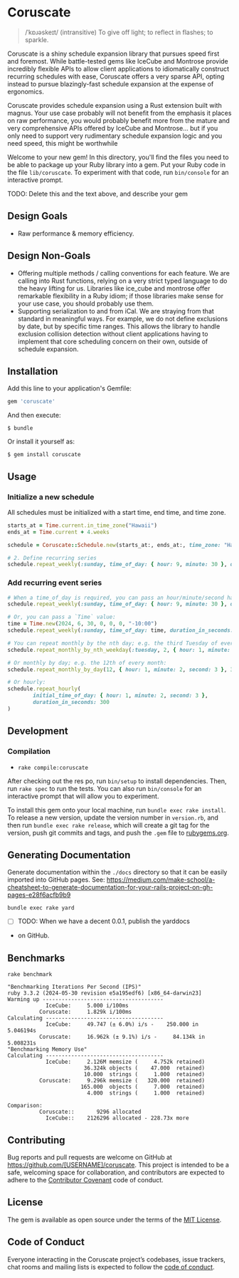 # Coruscate

> /ˈkɒɹəskeɪt/
> (intransitive) To give off light; to reflect in flashes; to sparkle.

Coruscate is a shiny schedule expansion library that pursues speed first and foremost.
While battle-tested gems like IceCube and Montrose provide incredibly flexible APIs
to allow client applications to idiomatically construct recurring schedules with ease,
Coruscate offers a very sparse API, opting instead to pursue blazingly-fast schedule
expansion at the expense of ergonomics.

Coruscate provides schedule expansion using a Rust extension built with magnus.
Your use case probably will not benefit from the emphasis it places on raw performance,
you would probably benefit more from the mature and very comprehensive APIs offered
by IceCube and Montrose... but if you only need to support very rudimentary schedule
expansion logic and you need speed, this might be worthwhile

Welcome to your new gem! In this directory, you'll find the files you need to be able to package up your Ruby library into a gem. Put your Ruby code in the file `lib/coruscate`. To experiment with that code, run `bin/console` for an interactive prompt.

TODO: Delete this and the text above, and describe your gem

## Design Goals

- Raw performance & memory efficiency.

## Design Non-Goals

- Offering multiple methods / calling conventions for each feature.
  We are calling into Rust functions, relying on a very strict
  typed language to do the heavy lifting for us. Libraries like 
  ice_cube and montrose offer remarkable flexibility in a Ruby idiom; 
  if those libraries make sense for your use case, you should probably
  use them.
- Supporting serialization to and from iCal. We are straying from that
  standard in meaningful ways. For example, we do not define exclusions by
  date, but by specific time ranges. This allows the library to handle 
  exclusion collision detection without client applications having to 
  implement that core scheduling concern on their own, outside of schedule
  expansion.

## Installation

Add this line to your application's Gemfile:

```ruby
gem 'coruscate'
```

And then execute:

    $ bundle

Or install it yourself as:

    $ gem install coruscate

## Usage

### Initialize a new schedule

All schedules must be initialized with a start time, end time, and time zone.

```ruby
starts_at = Time.current.in_time_zone("Hawaii")
ends_at = Time.current + 4.weeks

schedule = Coruscate::Schedule.new(starts_at:, ends_at:, time_zone: "Hawaii")

# 2. Define recurring series
schedule.repeat_weekly(:sunday, time_of_day: { hour: 9, minute: 30 }, duration_in_seconds: 60)
````

### Add recurring event series

```ruby
# When a time_of_day is required, you can pass an hour/minute/second hash:
schedule.repeat_weekly(:sunday, time_of_day: { hour: 9, minute: 30 }, duration_in_seconds: 60)

# Or, you can pass a `Time` value:
time = Time.new(2024, 6, 30, 0, 0, 0, "-10:00")
schedule.repeat_weekly(:sunday, time_of_day: time, duration_in_seconds: 60)

# You can repeat monthly by the nth day; e.g. the third Tuesday of every month:
schedule.repeat_monthly_by_nth_weekday(:tuesday, 2, { hour: 1, minute: 2, second: 3 }, 300)

# Or monthly by day; e.g. the 12th of every month:
schedule.repeat_monthly_by_day(12, { hour: 1, minute: 2, second: 3 }, 300)

# Or hourly: 
schedule.repeat_hourly(
        initial_time_of_day: { hour: 1, minute: 2, second: 3 },
        duration_in_seconds: 300
)
```

## Development

### Compilation

- `rake compile:coruscate`

After checking out the res
po, run `bin/setup` to install dependencies. Then, run `rake spec` to run the tests. You can also run `bin/console` for an interactive prompt that will allow you to experiment.

To install this gem onto your local machine, run `bundle exec rake install`. To release a new version, update the version number in `version.rb`, and then run `bundle exec rake release`, which will create a git tag for the version, push git commits and tags, and push the `.gem` file to [rubygems.org](https://rubygems.org).

## Generating Documentation

Generate documentation within the `./docs` directory so that it can be
easily imported into GitHub pages. 
See: https://medium.com/make-school/a-cheatsheet-to-generate-documentation-for-your-rails-project-on-gh-pages-e28f6acfb9b9

```
bundle exec rake yard
```

- [ ] TODO: When we have a decent 0.0.1, publish the yarddocs
- on GitHub.

## Benchmarks

```
rake benchmark
```

```
"Benchmarking Iterations Per Second (IPS)"
ruby 3.3.2 (2024-05-30 revision e5a195edf6) [x86_64-darwin23]
Warming up --------------------------------------
            IceCube:     5.000 i/100ms
          Coruscate:     1.829k i/100ms
Calculating -------------------------------------
            IceCube:     49.747 (± 6.0%) i/s -    250.000 in   5.046194s
          Coruscate:     16.962k (± 9.1%) i/s -     84.134k in   5.008231s
"Benchmarking Memory Use"
Calculating -------------------------------------
            IceCube:     2.126M memsize (     4.752k retained)
                        36.324k objects (    47.000  retained)
                        10.000  strings (     1.000  retained)
          Coruscate:     9.296k memsize (   320.000  retained)
                       165.000  objects (     7.000  retained)
                         4.000  strings (     1.000  retained)

Comparison:
          Coruscate::       9296 allocated
            IceCube::    2126296 allocated - 228.73x more

```

## Contributing

Bug reports and pull requests are welcome on GitHub at https://github.com/[USERNAME]/coruscate. This project is intended to be a safe, welcoming space for collaboration, and contributors are expected to adhere to the [Contributor Covenant](http://contributor-covenant.org) code of conduct.

## License

The gem is available as open source under the terms of the [MIT License](https://opensource.org/licenses/MIT).

## Code of Conduct

Everyone interacting in the Coruscate project’s codebases, issue trackers, chat rooms and mailing lists is expected to follow the [code of conduct](https://github.com/[USERNAME]/coruscate/blob/master/CODE_OF_CONDUCT.md).
